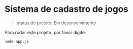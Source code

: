 # Sistema de cadastro de jogos #

> status do projeto: Em desenvolvimento

Para rodar este projeto, por favor digite:

```
node app.js
````

